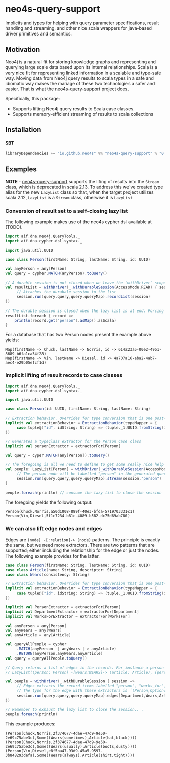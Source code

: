 # neo4s-query-support

Implicits and types for helping with query parameter specifications, result handling and streaming, and other nice
scala wrappers for java-based driver primitives and semantics.

## Motivation
Neo4j is a natural fit for storing knowledge graphs and representing and querying large scale data based upon its internal
relationships. Scala is a very nice fit for representing linked information in a scalable and type-safe way. Moving data from 
Neo4j query results to scala types in a safe and idiomatic way makes the mariage of these two technologies a safer and easier. 
That is what the [neo4s-query-support](#) project does.

Specifically, this package:
* Supports lifting Neo4j query results to Scala case classes.
* Supports memory-efficient streaming of results to scala collections

## Installation

#### SBT

```scala
libraryDependencies += "io.github.neo4s" %% "neo4s-query-support" % "0.1.2"
```

## Examples

**NOTE** - [neo4s-query-support](#) supports the lifing of results into the `Stream` class, which is deprecated in scala 2.13. To address
this we've created type alias for the new `LazyList` class so that, when the target project utilizes scala 2.12, `LazyList` is a `Stream`
class, otherwise it is `LazyList`

### Conversion of result set to a self-closing lazy list
The following example makes use of the neo4s cypher dsl available at (TODO).
``` scala 
import aif.dna.neo4j.QueryTools._
import aif.dna.cypher.dsl.syntax._

import java.util.UUID

case class Person(firstName: String, lastName: String, id: UUID)

val anyPerson = any[Person]
val query = cypher.MATCH(anyPerson).toQuery()

// A durable session is not closed when we leave the `withDriver` scope
val resultList = withDriver(_.withDurableSession(AccessMode.READ) { session =>
     // Attaches the durabale session to the list
     session.run(query.query,query.queryMap).recordList(session)
})
 
// The durable session is closed when the lazy list is at end. Forcing the lazy list will close it.
resultList.foreach { record =>
    println(record.get("person").asMap().asScala) 
}
```
For a database that has two Person nodes present the example above yields:
``` text
Map(firstName -> Chuck, lastName -> Norris, id -> 614a23a5-00e2-4951-8689-b6fa1ca54f28)
Map(firstName -> Vin, lastName -> Diesel, id -> 4a707a16-aba2-4ab7-aec4-e29b05efcf1d)
```

### Implicit lifting of result records to case classes
``` scala 
import aif.dna.neo4j.QueryTools._
import aif.dna.cypher.dsl.syntax._

import java.util.UUID

case class Person(id: UUID, firstName: String, lastName: String)

// Extraction behavior. Overrides for type conversion that is one post-read and pre-lift to node case classes
implicit val extractionBehavior = ExtractionBehavior(typeMapper = {
     case tuple@("id", idString: String) => (tuple._1,UUID.fromString(idString))
})

// Generates a typeclass extractor for the Person case class
implicit val personExtractor = extractorFor[Person]

val query = cyper.MATCH(any[Person]).toQuery()

// The foregoing is all we need to define to get some really nice help from QueryTools...
val people: LazyList[Person] = withDriver(_withDurableSession(AccessMode.READ) { session =>
     // The person node will be labelled "person" in the generated query
     session.run(query.query,query.queryMap).stream(session,"person")
}

people.foreach(println) // consume the lazy list to close the session
```
The foregoing yields the following output: 
``` text
Person(Chuck,Norris,a50d1008-889f-40e3-bfda-5719703331c1)
Person(Vin,Diesel,5f1c7234-b81c-4089-b582-dc75d69ab780)
```
### We can also lift edge nodes and edges 
Edges are `(node) -[:relation]-> (node)` patterns. The principle is exactly the same,
but we need more extractors. There are two patterns that are supported; either including 
the relationship for the edge or just the nodes. The following example
provides for the latter.

``` scala 
case class Person(firstName: String, lastName: String, id: UUID)
case class Article(name: String, descriptor: String)
case class Wears(consistency: String)

// Extraction behavior. Overrides for type conversion that is one post-read and pre-lift to node case classes
implicit val extractionBehavior = ExtractionBehavior(typeMapper = {
     case tuple@("id", idString: String) => (tuple._1,UUID.fromString(idString))
})

implicit val PersonExtractor = extractorFor[Person]
implicit val DepartmentExtractor = extractorFor[Department]
implicit val WorksForExtractor = extractorFor[WorksFor]

val anyPerson = any[Person]
val anyWears = any[Wears]
val anyArticle = any[Article]

val queryAllPeople = cypher
     .MATCH(anyPerson -| anyWears |-> anyArticle)
     .RETURN(anyPerson,anyWears,anyArticle)
val query = queryAllPeople.toQuery()

// Query returns a list of edges in the records. For instance a person who reports to two departments would be
// LazyList((person: Person) -[wears:WEARS]-> (article: Article), (person: Person) -[wears:WEARS]-> (article: Article))

val people = withDriver(_.withDurableSession { session =>
     // Edges extracts the record items labelled "person", "works_for", and "department", which are leftnode, relationship, rightnode, respectively
     // The type for the edge with these extractors is `(Person,Option[Wears,Article]))
     session.run(query.query,query.queryMap).edges[Department,Wears,Article](session,"person","wears","article")
})

// Remember to exhaust the lazy list to close the session.. .
people.foreach(println)
```
This example produces: 
``` text
(Person(Chuck,Norris,2f374677-4dae-47d9-9e50-2e69c75abe3c),Some((Wears(sometimes),Article(hat,black))))
(Person(Chuck,Norris,2f374677-4dae-47d9-9e50-2e69c75abe3c),Some((Wears(usually),Article(boots,dusty))))
(Person(Vin,Diesel,e8f5ba47-93d9-45a5-9597-3b848293defa),Some((Wears(always),Article(shirt,tight))))
```
